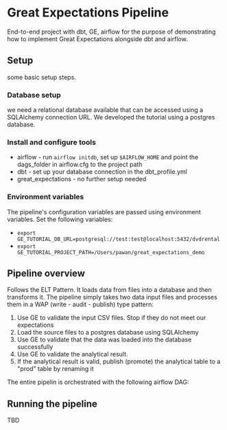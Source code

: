 # Great Expectations Pipeline 
End-to-end project with dbt, GE, airflow for the purpose of demonstrating how to implement Great Expectations alongside dbt and airflow.
## Setup

some basic setup steps.

### Database setup
 we need a  relational database available that can be accessed using a SQLAlchemy connection URL. We developed the tutorial using a postgres database. 

### Install and configure tools
* airflow - run `airflow initdb`, set up `$AIRFLOW_HOME` and point the dags_folder in airflow.cfg to the project path
* dbt - set up your database connection in the dbt_profile.yml
* great_expectations - no further setup needed

### Environment variables

The pipeline's configuration variables are passed using environment variables. Set the following variables:
* `export GE_TUTORIAL_DB_URL=postgresql://test:test@localhost:5432/dvdrental`
* `export GE_TUTORIAL_PROJECT_PATH=/Users/pawan/great_expectations_demo`


## Pipeline overview
Follows the ELT Pattern. It loads data from files into a database and then transforms it. 
The pipeline simply takes two data input files and processes them in a WAP (write - audit - publish) type pattern:
1. Use GE to validate the input CSV files. Stop if they do not meet our expectations 
2. Load the source files to a postgres database using SQLAlchemy
3. Use GE to validate that the data was loaded into the database successfully
4. Use GE to validate the analytical result.
5. If the analytical result is valid, publish (promote) the analytical table to a "prod" table by renaming it

The entire pipelin is orchestrated with the following airflow DAG:

## Running the pipeline

TBD
